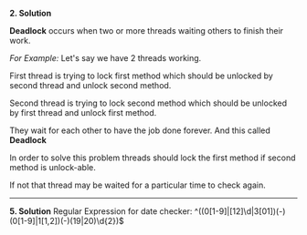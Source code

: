 **2. Solution**

**Deadlock** occurs when two or more threads waiting others to finish their work.

*For Example:* Let's say we have 2 threads working. 

First thread is trying to lock first method which should be unlocked by second thread and unlock second method. 

Second thread is trying to lock second method which should be unlocked by first thread and unlock first method.

They wait for each other to have the job done forever. And this called **Deadlock**

In order to solve this problem threads should lock the first method if second method is unlock-able. 

If not that thread may be waited for a particular time to check again.
****
**5. Solution**
Regular Expression for date checker: ^((0[1-9]|[12]\d|3[01])(-)(0[1-9]|1[1,2])(-)(19|20)\d{2})$